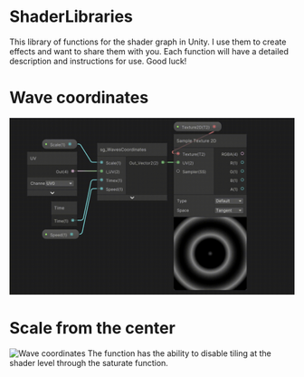 # ShaderLibraries

This library of functions for the shader graph in Unity. I use them to create effects and want to share them with you. Each function will have a detailed description and instructions for use. Good luck!


# Wave coordinates
![Wave coordinates](https://github.com/Xpartz/ShaderLibraries/blob/main/Assets/ReadmeGIF/WaveCoordinates.gif)

# Scale from the center
![Wave coordinates](https://github.com/Xpartz/ShaderLibraries/blob/main/Assets/ReadmeGIF/ScaleFromTheCenter.gif)
The function has the ability to disable tiling at the shader level through the saturate function.
